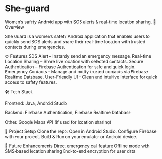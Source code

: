 # She-guard
Women’s safety Android app with SOS alerts &amp; real-time location sharing.
📌 Overview

She Guard is a women’s safety Android application that enables users to quickly send SOS alerts and share their real-time location with trusted contacts during emergencies.

⚙️ Features
SOS Alert – Instantly send an emergency message.
Real-time Location Sharing – Share live location with selected contacts.
Secure Authentication – Firebase Authentication for safe and quick login.
Emergency Contacts – Manage and notify trusted contacts via Firebase Realtime Database.
User-Friendly UI – Clean and intuitive interface for quick access to safety features.

🛠️ Tech Stack

Frontend: Java, Android Studio

Backend: Firebase Authentication, Firebase Realtime Database

Other: Google Maps API (if used for location sharing)

📂 Project Setup
Clone the repo:
Open in Android Studio.
Configure Firebase with your project.
Build & Run on your emulator or Android device.

🚀 Future Enhancements
 Direct emergency call feature
 Offline mode with SMS-based location sharing
 End-to-end encryption for user data

